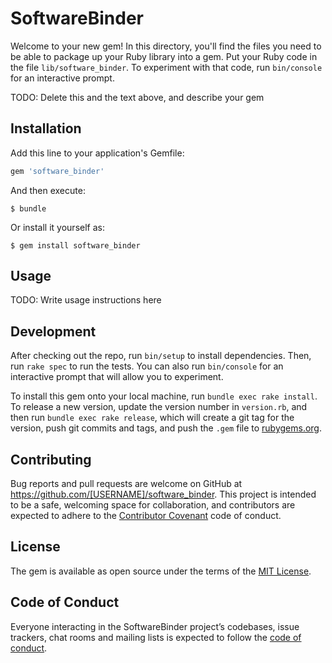 # SoftwareBinder

Welcome to your new gem! In this directory, you'll find the files you need to be able to package up your Ruby library into a gem. Put your Ruby code in the file `lib/software_binder`. To experiment with that code, run `bin/console` for an interactive prompt.

TODO: Delete this and the text above, and describe your gem

## Installation

Add this line to your application's Gemfile:

```ruby
gem 'software_binder'
```

And then execute:

    $ bundle

Or install it yourself as:

    $ gem install software_binder

## Usage

TODO: Write usage instructions here

## Development

After checking out the repo, run `bin/setup` to install dependencies. Then, run `rake spec` to run the tests. You can also run `bin/console` for an interactive prompt that will allow you to experiment.

To install this gem onto your local machine, run `bundle exec rake install`. To release a new version, update the version number in `version.rb`, and then run `bundle exec rake release`, which will create a git tag for the version, push git commits and tags, and push the `.gem` file to [rubygems.org](https://rubygems.org).

## Contributing

Bug reports and pull requests are welcome on GitHub at https://github.com/[USERNAME]/software_binder. This project is intended to be a safe, welcoming space for collaboration, and contributors are expected to adhere to the [Contributor Covenant](http://contributor-covenant.org) code of conduct.

## License

The gem is available as open source under the terms of the [MIT License](https://opensource.org/licenses/MIT).

## Code of Conduct

Everyone interacting in the SoftwareBinder project’s codebases, issue trackers, chat rooms and mailing lists is expected to follow the [code of conduct](https://github.com/[USERNAME]/software_binder/blob/master/CODE_OF_CONDUCT.md).

